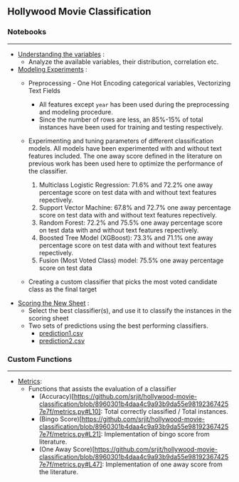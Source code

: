 
## Hollywood Movie Classification

### Notebooks
---
- [Understanding the variables](https://github.com/srjit/hollywood-movie-classification/blob/master/Hollywood%20data%20analysis%201%20-%20Understanding%20Variables.ipynb) :
  + Analyze the available variables, their distribution, correlation etc.
- [Modeling Experiments](https://github.com/srjit/hollywood-movie-classification/blob/master/Hollywood%20data%20analysis%202%20-%20Preprocessing%20%26%20Modeling.ipynb) :
  + Preprocessing - One Hot Encoding categorical variables, Vectorizing Text Fields
	- All features except `year` has been used during the preprocessing and modeling procedure. 
	- Since the number of rows are less, an 85%-15% of total instances have been used for training and testing respectively.
  + Experimenting and tuning parameters of different classification models. All models have been experimented with and without text features included. The one away score defined in the literature on previous work has been used here to optimize the performance of the classifier.
	1. Multiclass Logistic Regression: 71.6% and 72.2% one away percentage score on test data with and without text features repectively.
	2. Support Vector Machine: 67.8% and 72.7% one away percentage score on test data with and without text features repectively.
	3. Random Forest: 72.2% and 75.5% one away percentage score on test data with and without text features repectively.
	4. Boosted Tree Model (XGBoost): 73.3% and 71.1% one away percentage score on test data with and without text features repectively.
	5. Fusion (Most Voted Class) model: 75.5% one away percentage score on test data
	
  + Creating a custom classifier that picks the most voted candidate class as the final target
- [Scoring the New Sheet](https://github.com/srjit/hollywood-movie-classification/blob/master/Hollywood%20data%20analysis%203%20-%20Classify.ipynb) :
  + Select the best classifier(s), and use it to classify the instances in the scoring sheet
  + Two sets of predictions using the best performing classifiers. 
	- [prediction1.csv](https://github.com/srjit/hollywood-movie-classification/blob/master/prediction1.csv)
	- [prediction2.csv](https://github.com/srjit/hollywood-movie-classification/blob/master/prediction2.csv)

### Custom Functions
---
- [Metrics](metrics.py):
  + Functions that assists the evaluation of a classifier
	- (Accuracy)[https://github.com/srjit/hollywood-movie-classification/blob/8960301b4daa4c9a93b9da55e981923674257e7f/metrics.py#L10]: Total correctly classified / Total instances.
	- (Bingo Score)[https://github.com/srjit/hollywood-movie-classification/blob/8960301b4daa4c9a93b9da55e981923674257e7f/metrics.py#L21]: Implementation of bingo score from literature.
	- (One Away Score)[https://github.com/srjit/hollywood-movie-classification/blob/8960301b4daa4c9a93b9da55e981923674257e7f/metrics.py#L47]: Implementation of one away score from the literature.

